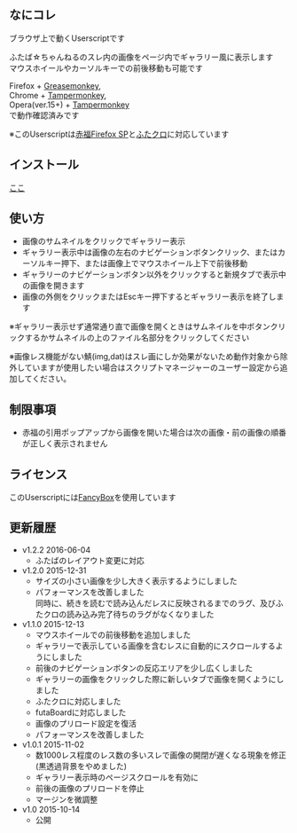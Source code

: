 
## なにコレ
ブラウザ上で動くUserscriptです  

ふたば☆ちゃんねるのスレ内の画像をページ内でギャラリー風に表示します  
マウスホイールやカーソルキーでの前後移動も可能です  

Firefox + [Greasemonkey](https://addons.mozilla.org/ja/firefox/addon/greasemonkey/),  
Chrome + [Tampermonkey](https://chrome.google.com/webstore/detail/tampermonkey/dhdgffkkebhmkfjojejmpbldmpobfkfo),  
Opera(ver.15+) + [Tampermonkey](https://addons.opera.com/extensions/details/tampermonkey-beta/)  
で動作確認済みです

※このUserscriptは[赤福Firefox SP](http://toshiakisp.github.io/akahuku-firefox-sp/)と[ふたクロ](http://futakuro.com/)に対応しています

## インストール
[ここ](https://github.com/himuro-majika/futaba_lightbox/raw/master/futaba_lightbox.user.js)


## 使い方
* 画像のサムネイルをクリックでギャラリー表示
* ギャラリー表示中は画像の左右のナビゲーションボタンクリック、またはカーソルキー押下、または画像上でマウスホイール上下で前後移動
* ギャラリーのナビゲーションボタン以外をクリックすると新規タブで表示中の画像を開きます
* 画像の外側をクリックまたはEscキー押下するとギャラリー表示を終了します

※ギャラリー表示せず通常通り直で画像を開くときはサムネイルを中ボタンクリックするかサムネイルの上のファイル名部分をクリックしてください

※画像レス機能がない鯖(img,dat)はスレ画にしか効果がないため動作対象から除外していますが使用したい場合はスクリプトマネージャーのユーザー設定から追加してください。

## 制限事項

* 赤福の引用ポップアップから画像を開いた場合は次の画像・前の画像の順番が正しく表示されません

## ライセンス

このUserscriptには[FancyBox](http://fancyapps.com/fancybox/)を使用しています

## 更新履歴
* v1.2.2 2016-06-04
  - ふたばのレイアウト変更に対応
* v1.2.0 2015-12-31
  - サイズの小さい画像を少し大きく表示するようにしました
  - パフォーマンスを改善しました  
    同時に、続きを読むで読み込んだレスに反映されるまでのラグ、及びふたクロの読み込み完了待ちのラグがなくなりました
* v1.1.0 2015-12-13
  - マウスホイールでの前後移動を追加しました
  - ギャラリーで表示している画像を含むレスに自動的にスクロールするようにしました
  - 前後のナビゲーションボタンの反応エリアを少し広くしました
  - ギャラリーの画像をクリックした際に新しいタブで画像を開くようにしました
  - ふたクロに対応しました
  - futaBoardに対応しました
  - 画像のプリロード設定を復活
  - パフォーマンスを改善しました
* v1.0.1 2015-11-02
  - 数1000レス程度のレス数の多いスレで画像の開閉が遅くなる現象を修正(黒透過背景をやめました)
  - ギャラリー表示時のページスクロールを有効に
  - 前後の画像のプリロードを停止
  - マージンを微調整
* v1.0 2015-10-14
  - 公開
